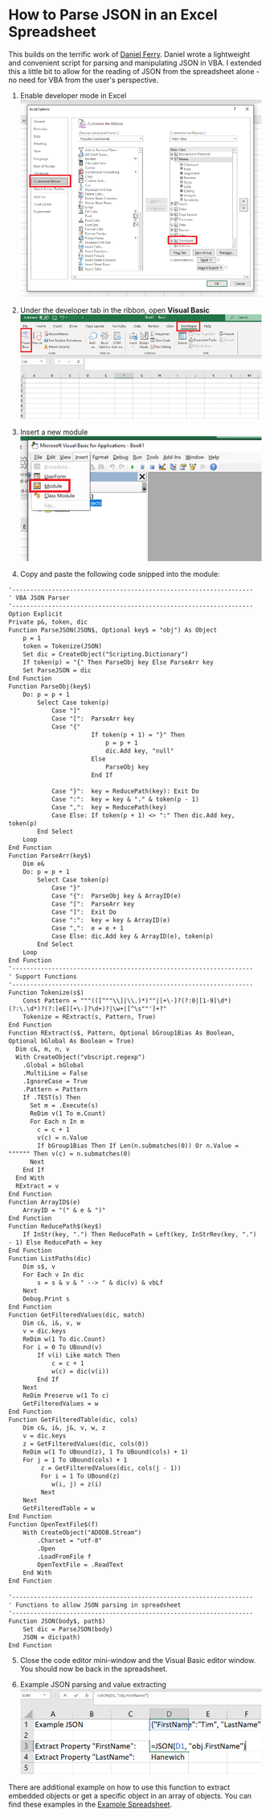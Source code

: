 # How to Parse JSON in an Excel Spreadsheet
This builds on the terrific work of [Daniel Ferry](https://www.linkedin.com/in/excelhero/). Daniel wrote a lightweight and convenient script for parsing and manipulating JSON in VBA. I extended this a little bit to allow for the reading of JSON from the spreadsheet alone - no need for VBA from the user's perspective.

1. Enable developer mode in Excel
![Enable developer mode](images/enable-developer.PNG)

2. Under the developer tab in the ribbon, open **Visual Basic**
![Open Visual Basic](images/open-visual-basic.PNG)

3. Insert a new module
![Insert new module](images/insert-module.PNG)

4. Copy and paste the following code snipped into the module:
```
'-------------------------------------------------------------------
' VBA JSON Parser
'-------------------------------------------------------------------
Option Explicit
Private p&, token, dic
Function ParseJSON(JSON$, Optional key$ = "obj") As Object
    p = 1
    token = Tokenize(JSON)
    Set dic = CreateObject("Scripting.Dictionary")
    If token(p) = "{" Then ParseObj key Else ParseArr key
    Set ParseJSON = dic
End Function
Function ParseObj(key$)
    Do: p = p + 1
        Select Case token(p)
            Case "]"
            Case "[":  ParseArr key
            Case "{"
                       If token(p + 1) = "}" Then
                           p = p + 1
                           dic.Add key, "null"
                       Else
                           ParseObj key
                       End If
                
            Case "}":  key = ReducePath(key): Exit Do
            Case ":":  key = key & "." & token(p - 1)
            Case ",":  key = ReducePath(key)
            Case Else: If token(p + 1) <> ":" Then dic.Add key, token(p)
        End Select
    Loop
End Function
Function ParseArr(key$)
    Dim e&
    Do: p = p + 1
        Select Case token(p)
            Case "}"
            Case "{":  ParseObj key & ArrayID(e)
            Case "[":  ParseArr key
            Case "]":  Exit Do
            Case ":":  key = key & ArrayID(e)
            Case ",":  e = e + 1
            Case Else: dic.Add key & ArrayID(e), token(p)
        End Select
    Loop
End Function
'-------------------------------------------------------------------
' Support Functions
'-------------------------------------------------------------------
Function Tokenize(s$)
    Const Pattern = """(([^""\\]|\\.)*)""|[+\-]?(?:0|[1-9]\d*)(?:\.\d*)?(?:[eE][+\-]?\d+)?|\w+|[^\s""']+?"
    Tokenize = RExtract(s, Pattern, True)
End Function
Function RExtract(s$, Pattern, Optional bGroup1Bias As Boolean, Optional bGlobal As Boolean = True)
  Dim c&, m, n, v
  With CreateObject("vbscript.regexp")
    .Global = bGlobal
    .MultiLine = False
    .IgnoreCase = True
    .Pattern = Pattern
    If .TEST(s) Then
      Set m = .Execute(s)
      ReDim v(1 To m.Count)
      For Each n In m
        c = c + 1
        v(c) = n.Value
        If bGroup1Bias Then If Len(n.submatches(0)) Or n.Value = """""" Then v(c) = n.submatches(0)
      Next
    End If
  End With
  RExtract = v
End Function
Function ArrayID$(e)
    ArrayID = "(" & e & ")"
End Function
Function ReducePath$(key$)
    If InStr(key, ".") Then ReducePath = Left(key, InStrRev(key, ".") - 1) Else ReducePath = key
End Function
Function ListPaths(dic)
    Dim s$, v
    For Each v In dic
        s = s & v & " --> " & dic(v) & vbLf
    Next
    Debug.Print s
End Function
Function GetFilteredValues(dic, match)
    Dim c&, i&, v, w
    v = dic.keys
    ReDim w(1 To dic.Count)
    For i = 0 To UBound(v)
        If v(i) Like match Then
            c = c + 1
            w(c) = dic(v(i))
        End If
    Next
    ReDim Preserve w(1 To c)
    GetFilteredValues = w
End Function
Function GetFilteredTable(dic, cols)
    Dim c&, i&, j&, v, w, z
    v = dic.keys
    z = GetFilteredValues(dic, cols(0))
    ReDim w(1 To UBound(z), 1 To UBound(cols) + 1)
    For j = 1 To UBound(cols) + 1
         z = GetFilteredValues(dic, cols(j - 1))
         For i = 1 To UBound(z)
            w(i, j) = z(i)
         Next
    Next
    GetFilteredTable = w
End Function
Function OpenTextFile$(f)
    With CreateObject("ADODB.Stream")
        .Charset = "utf-8"
        .Open
        .LoadFromFile f
        OpenTextFile = .ReadText
    End With
End Function

'-------------------------------------------------------------------
' Functions to allow JSON parsing in spreadsheet
'-------------------------------------------------------------------
Function JSON(body$, path$)
    Set dic = ParseJSON(body)
    JSON = dic(path)
End Function
```
5. Close the code editor mini-window and the Visual Basic editor window. You should now be back in the spreadsheet.

6. Example JSON parsing and value extracting
![Example JSON parsing](images/example-json.PNG)

There are additional example on how to use this function to extract embedded objects or get a specific object in an array of objects. You can find these examples in the [Example Spreadsheet](Example.xlsm).